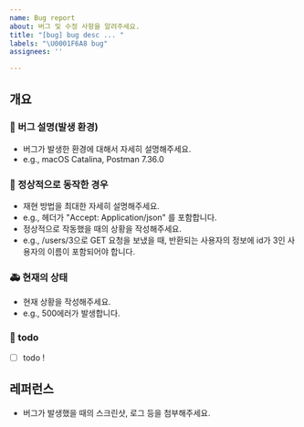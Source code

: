```yaml
---
name: Bug report
about: 버그 및 수정 사항을 알려주세요.
title: "[bug] bug desc ... "
labels: "\U0001F6A8 bug"
assignees: ''

---
```

## 개요

### 🐞 버그 설명(발생 환경)
* 버그가 발생한 환경에 대해서 자세히 설명해주세요.
* e.g., macOS Catalina, Postman 7.36.0

### 🚗 정상적으로 동작한 경우
* 재현 방법을 최대한 자세히 설명해주세요.
* e.g., 헤더가 "Accept: Application/json" 를 포함합니다.
* 정상적으로 작동했을 때의 상황을 작성해주세요.
* e.g., /users/3으로 GET 요청을 보냈을 때, 반환되는 사용자의 정보에 id가 3인 사용자의 이름이 포함되어야 합니다.

### 🚑 현재의 상태
* 현재 상황을 작성해주세요.
* e.g., 500에러가 발생합니다.

### 📝 todo
- [ ] todo !


## 레퍼런스
* 버그가 발생했을 때의 스크린샷, 로그 등을 첨부해주세요.

